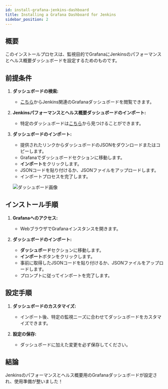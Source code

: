 ```yaml
---
id: install-grafana-jenkins-dashboard
title: Installing a Grafana Dashboard for Jenkins
sidebar_position: 2
---
```


## 概要

このインストールプロセスは、監視目的でGrafanaにJenkinsのパフォーマンスとヘルス概要ダッシュボードを設定するためのものです。

## 前提条件

1. **ダッシュボードの検索:**

   - [こちら](https://grafana.com/grafana/dashboards/?search=jenkins)からJenkins関連のGrafanaダッシュボードを閲覧できます。

2. **Jenkinsパフォーマンスとヘルス概要ダッシュボードのインポート:**

   - 特定のダッシュボードは[こちら](https://grafana.com/grafana/dashboards/9964-jenkins-performance-and-health-overview/)から見つけることができます。

3. **ダッシュボードのインポート:**

   - 提供されたリンクからダッシュボードのJSONをダウンロードまたはコピーします。
   - Grafanaでダッシュボードセクションに移動します。
   - **インポート**をクリックします。
   - JSONコードを貼り付けるか、JSONファイルをアップロードします。
   - インポートプロセスを完了します。

   ![ダッシュボード画像](/img/projects/devsecops-home-lab/testing-results/grafana-import-dashboard.png)

## インストール手順

1. **Grafanaへのアクセス:**

   - WebブラウザでGrafanaインスタンスを開きます。

2. **ダッシュボードのインポート:**

   - **ダッシュボード**セクションに移動します。
   - **インポート**ボタンをクリックします。
   - 事前に取得したJSONコードを貼り付けるか、JSONファイルをアップロードします。
   - プロンプトに従ってインポートを完了します。

## 設定手順

1. **ダッシュボードのカスタマイズ:**

   - インポート後、特定の監視ニーズに合わせてダッシュボードをカスタマイズできます。

1. **設定の保存:**

   - ダッシュボードに加えた変更を必ず保存してください。

## 結論

Jenkinsのパフォーマンスとヘルス概要用のGrafanaダッシュボードが設定され、使用準備が整いました！